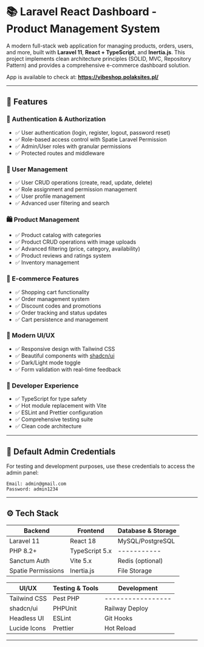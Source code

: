 # 📚 Laravel React Dashboard - Product Management System

A modern full-stack web application for managing products, orders, users, and more, built with **Laravel 11**, **React + TypeScript**, and **Inertia.js**. This project implements clean architecture principles (SOLID, MVC, Repository Pattern) and provides a comprehensive e-commerce dashboard solution.

App is available to check at: **https://vibeshop.polaksites.pl/**

---

## 🚀 Features

### 🔐 Authentication & Authorization
- ✅ User authentication (login, register, logout, password reset)
- ✅ Role-based access control with Spatie Laravel Permission
- ✅ Admin/User roles with granular permissions
- ✅ Protected routes and middleware

### 👥 User Management
- ✅ User CRUD operations (create, read, update, delete)
- ✅ Role assignment and permission management
- ✅ User profile management
- ✅ Advanced user filtering and search

### 🛍️ Product Management
- ✅ Product catalog with categories
- ✅ Product CRUD operations with image uploads
- ✅ Advanced filtering (price, category, availability)
- ✅ Product reviews and ratings system
- ✅ Inventory management

### 🛒 E-commerce Features
- ✅ Shopping cart functionality
- ✅ Order management system
- ✅ Discount codes and promotions
- ✅ Order tracking and status updates
- ✅ Cart persistence and management

### 🎨 Modern UI/UX
- ✅ Responsive design with Tailwind CSS
- ✅ Beautiful components with [shadcn/ui](https://ui.shadcn.com)
- ✅ Dark/Light mode toggle
- ✅ Form validation with real-time feedback

### 🔧 Developer Experience
- ✅ TypeScript for type safety
- ✅ Hot module replacement with Vite
- ✅ ESLint and Prettier configuration
- ✅ Comprehensive testing suite
- ✅ Clean code architecture

---

## 🔑 Default Admin Credentials

For testing and development purposes, use these credentials to access the admin panel:

```
Email: admin@gmail.com
Password: admin1234
```

---

## ⚙️ Tech Stack

| Backend        | Frontend           | Database & Storage |
|----------------|--------------------|--------------------|
| Laravel 11     | React 18           | MySQL/PostgreSQL   |
| PHP 8.2+       | TypeScript 5.x     | -----------        |
| Sanctum Auth   | Vite 5.x           | Redis (optional)   |
| Spatie Permissions | Inertia.js     | File Storage      |

| UI/UX          | Testing & Tools    | Development        |
|----------------|--------------------|-------------------|
| Tailwind CSS   | Pest PHP           | ----------------- |
| shadcn/ui      | PHPUnit            | Railway Deploy    |
| Headless UI    | ESLint             | Git Hooks         |
| Lucide Icons   | Prettier           | Hot Reload        |

---

